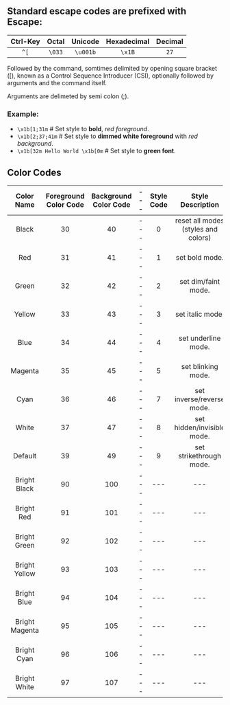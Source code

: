 ## Standard escape codes are prefixed with Escape:
|Ctrl-Key|Octal|Unicode|Hexadecimal|Decimal|
|:--:|:---:|:---:|:---:|:---:|
|`^[`|`\033`|`\u001b`|`\x1B`|`27`|

Followed by the command, somtimes delimited by opening square bracket ([), known as a Control Sequence Introducer (CSI), optionally followed by arguments and the command itself.

Arguments are delimeted by semi colon (;).


### Example:

- `\x1b[1;31m`  # Set style to **bold**, *red foreground*.
- `\x1b[2;37;41m`  # Set style to **dimmed white foreground** with *red background*.
- `\x1b[32m Hello World \x1b[0m`  # Set style to **green font**.


## Color Codes

| Color Name | Foreground Color Code | Background Color Code |---| Style Code | Style Description |
|:---:|:---:|:---:|:---:|:---:|:---:|
| Black |	30	| 40 |---| 0 | reset all modes (styles and colors) |
| Red	| 31	| 41 |---|  1 | set bold mode. |
| Green |	32	| 42 |---| 2 | set dim/faint mode. |
| Yellow |	33 |	43 |---| 3 | set italic mode. |
| Blue	| 34	| 44 |---| 4 | set underline mode. |
| Magenta	| 35	| 45 |---| 5 | set blinking mode. |
| Cyan	| 36	| 46 |---| 7 | set inverse/reverse mode. |
| White	| 37 |	47 |---| 8 | set hidden/invisible mode. |
| Default	| 39	| 49 |---| 9 |	set strikethrough mode. |
| Bright Black | 90 |	100 |---|---|---|
| Bright Red | 91	| 101 |---|---|---|
| Bright Green |92 | 102 |---|---|---|
| Bright Yellow |	93 | 103 |---|---|---|
| Bright Blue | 94 | 104 |---|---|---|
| Bright Magenta | 95 | 105 |---|---|---|
| Bright Cyan |	96 | 106 |---|---|---|
| Bright White | 97 |	107 |---|---|---|


